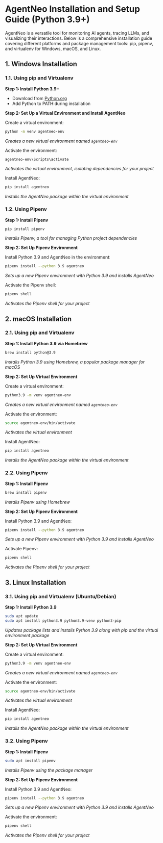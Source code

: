 # AgentNeo Installation and Setup Guide (Python 3.9+)

AgentNeo is a versatile tool for monitoring AI agents, tracing LLMs, and visualizing their interactions. Below is a comprehensive installation guide covering different platforms and package management tools: pip, pipenv, and virtualenv for Windows, macOS, and Linux.

## 1. Windows Installation

### 1.1. Using pip and Virtualenv

**Step 1: Install Python 3.9+**
- Download from [Python.org](https://www.python.org/downloads/)
- Add Python to PATH during installation

**Step 2: Set Up a Virtual Environment and Install AgentNeo**

Create a virtual environment:
```bash
python -m venv agentneo-env
```
*Creates a new virtual environment named `agentneo-env`*

Activate the environment:
```bash
agentneo-env\Scripts\activate
```
*Activates the virtual environment, isolating dependencies for your project*

Install AgentNeo:
```bash
pip install agentneo
```
*Installs the AgentNeo package within the virtual environment*

### 1.2. Using Pipenv

**Step 1: Install Pipenv**
```bash
pip install pipenv
```
*Installs Pipenv, a tool for managing Python project dependencies*

**Step 2: Set Up Pipenv Environment**

Install Python 3.9 and AgentNeo in the environment:
```bash
pipenv install --python 3.9 agentneo
```
*Sets up a new Pipenv environment with Python 3.9 and installs AgentNeo*

Activate the Pipenv shell:
```bash
pipenv shell
```
*Activates the Pipenv shell for your project*

## 2. macOS Installation

### 2.1. Using pip and Virtualenv

**Step 1: Install Python 3.9 via Homebrew**
```bash
brew install python@3.9
```
*Installs Python 3.9 using Homebrew, a popular package manager for macOS*

**Step 2: Set Up Virtual Environment**

Create a virtual environment:
```bash
python3.9 -m venv agentneo-env
```
*Creates a new virtual environment named `agentneo-env`*

Activate the environment:
```bash
source agentneo-env/bin/activate
```
*Activates the virtual environment*

Install AgentNeo:
```bash
pip install agentneo
```
*Installs the AgentNeo package within the virtual environment*

### 2.2. Using Pipenv

**Step 1: Install Pipenv**
```bash
brew install pipenv
```
*Installs Pipenv using Homebrew*

**Step 2: Set Up Pipenv Environment**

Install Python 3.9 and AgentNeo:
```bash
pipenv install --python 3.9 agentneo
```
*Sets up a new Pipenv environment with Python 3.9 and installs AgentNeo*

Activate Pipenv:
```bash
pipenv shell
```
*Activates the Pipenv shell for your project*

## 3. Linux Installation

### 3.1. Using pip and Virtualenv (Ubuntu/Debian)

**Step 1: Install Python 3.9**
```bash
sudo apt update
sudo apt install python3.9 python3.9-venv python3-pip
```
*Updates package lists and installs Python 3.9 along with pip and the virtual environment package*

**Step 2: Set Up Virtual Environment**

Create a virtual environment:
```bash
python3.9 -m venv agentneo-env
```
*Creates a new virtual environment named `agentneo-env`*

Activate the environment:
```bash
source agentneo-env/bin/activate
```
*Activates the virtual environment*

Install AgentNeo:
```bash
pip install agentneo
```
*Installs the AgentNeo package within the virtual environment*

### 3.2. Using Pipenv

**Step 1: Install Pipenv**
```bash
sudo apt install pipenv
```
*Installs Pipenv using the package manager*

**Step 2: Set Up Pipenv Environment**

Install Python 3.9 and AgentNeo:
```bash
pipenv install --python 3.9 agentneo
```
*Sets up a new Pipenv environment with Python 3.9 and installs AgentNeo*

Activate the environment:
```bash
pipenv shell
```
*Activates the Pipenv shell for your project*
